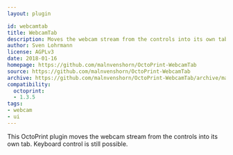 ```yaml
---
layout: plugin

id: webcamtab
title: WebcamTab
description: Moves the webcam stream from the controls into its own tab
author: Sven Lohrmann
license: AGPLv3
date: 2018-01-16
homepage: https://github.com/malnvenshorn/OctoPrint-WebcamTab
source: https://github.com/malnvenshorn/OctoPrint-WebcamTab
archive: https://github.com/malnvenshorn/OctoPrint-WebcamTab/archive/master.zip
compatibility:
  octoprint:
  - 1.3.5
tags:
- webcam
- ui
---
```


This OctoPrint plugin moves the webcam stream from the controls into its own tab. Keyboard control is still possible.
